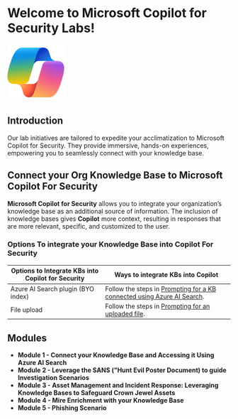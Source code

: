 # Welcome to Microsoft Copilot for Security Labs!

![Security CoPilot Logo](https://github.com/Azure/Copilot-For-Security/blob/main/Images/ic_fluent_copilot_64_64%402x.png)

## Introduction

Our lab initiatives are tailored to expedite your acclimatization to Microsoft Copilot for Security. They provide immersive, hands-on experiences, empowering you to seamlessly connect with your knowledge base.

## Connect your Org Knowledge Base to Microsoft Copilot For Security 

**Microsoft Copilot for Security** allows you to integrate your organization’s knowledge base as an additional source of information. The inclusion of knowledge bases gives **Copilot** more context, resulting in responses that are more relevant, specific, and customized to the user.

### Options To integrate your Knowledge Base into Copilot For Security

| Options to Integrate KBs into Copilot for Security | Ways to integrate KBs into Copilot                                                                                                    |
|----------------------------------------------------|-----------------------------------------------------------------------------------------------------------------|
| Azure AI Search plugin (BYO index)                | Follow the steps in [Prompting for a KB connected using Azure AI Search](https://review.learn.microsoft.com/en-us/security-copilot/connect-org-kb#prompting-for-a-knowledge-base-connected-using-azure-ai-search).    |
| File upload                                        | Follow the steps in [Prompting for an uploaded file](https://review.learn.microsoft.com/en-us/security-copilot/connect-org-kb#prompting-for-an-uploaded-file).    |

## Modules

- **Module 1 - Connect your Knowledge Base and Accessing it Using Azure AI Search**
- **Module 2 - Leverage the SANS ("Hunt Evil Poster Document) to guide Investigation Scenarios**
- **Module 3 - Asset Management and Incident Response: Leveraging Knowledge Bases to Safeguard Crown Jewel Assets**
- **Module 4 - Mire Enrichment with your Knowledge Base**
- **Module 5 - Phishing Scenario**

